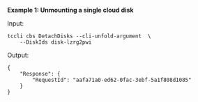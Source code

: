 **Example 1: Unmounting a single cloud disk**



Input: 

```
tccli cbs DetachDisks --cli-unfold-argument  \
    --DiskIds disk-lzrg2pwi
```

Output: 
```
{
    "Response": {
        "RequestId": "aafa71a0-ed62-0fac-3ebf-5a1f808d1085"
    }
}
```

